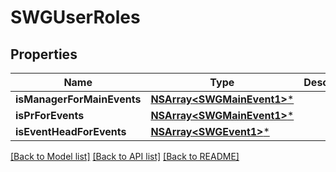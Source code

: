 # SWGUserRoles

## Properties
Name | Type | Description | Notes
------------ | ------------- | ------------- | -------------
**isManagerForMainEvents** | [**NSArray&lt;SWGMainEvent1&gt;***](SWGMainEvent1.md) |  | [optional] 
**isPrForEvents** | [**NSArray&lt;SWGMainEvent1&gt;***](SWGMainEvent1.md) |  | [optional] 
**isEventHeadForEvents** | [**NSArray&lt;SWGEvent1&gt;***](SWGEvent1.md) |  | [optional] 

[[Back to Model list]](../README.md#documentation-for-models) [[Back to API list]](../README.md#documentation-for-api-endpoints) [[Back to README]](../README.md)


